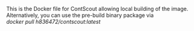 This is the Docker file for ContScout allowing local building of the image.   
Alternatively, you can use the pre-build binary package via  
*docker pull h836472/contscout:latest*
